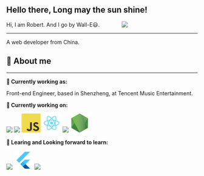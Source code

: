 <h2>Hello there, Long may the sun shine!</h2>

<img align='right' src='https://user-images.githubusercontent.com/5713670/87202985-820dcb80-c2b6-11ea-9f56-7ec461c497c3.gif' width='200"'>

Hi, I am Robert. And I go by Wall-E😃. 
***
A web developer from China.

## 👯 About me

***

**💼 Currently working as:**

Front-end Engineer, based in Shenzheng, at Tencent Music Entertainment.

**🌱  Currently working on:**

<code><a href="javascript:;" target="_blank"><img height="50" src="https://cdn.svgporn.com/logos/html-5.svg"></a></code>
<code><a href="javascript:;" target="_blank"><img height="50" src="https://cdn.svgporn.com/logos/css-3.svg"></a></code>
<code><a href="javascript:;" target="_blank"><img height="50" src="https://raw.githubusercontent.com/github/explore/80688e429a7d4ef2fca1e82350fe8e3517d3494d/topics/javascript/javascript.png"></a></code>
<code><a href="javascript:;" target="_blank"><img height="50" src="https://raw.githubusercontent.com/github/explore/80688e429a7d4ef2fca1e82350fe8e3517d3494d/topics/react/react.png"></a></code>
<code><a href="javascript:;" target="_blank"><img height="50" src="https://cdn.svgporn.com/logos/vue.svg"></a></code>
<code><a href="javascript:;" target="_blank"><img height="50" src="https://raw.githubusercontent.com/github/explore/80688e429a7d4ef2fca1e82350fe8e3517d3494d/topics/nodejs/nodejs.png"></a></code>

**🎯  Learing and Looking forward to learn:**

<code><a href="javascript:;" target="_blank"><img height="50" src="https://www.vectorlogo.zone/logos/nestjs/nestjs-icon.svg"></a></code>
<code><a href="javascript:;" target="_blank"><img height="50" src="https://raw.githubusercontent.com/github/explore/80688e429a7d4ef2fca1e82350fe8e3517d3494d/topics/flutter/flutter.png"></a></code>
<code><a href="javascript:;" target="_blank"><img height="50" src="https://www.vectorlogo.zone/logos/apple_objectivec/apple_objectivec-icon.svg"></a></code>

<!-- **📫  Reach me at:** -->

